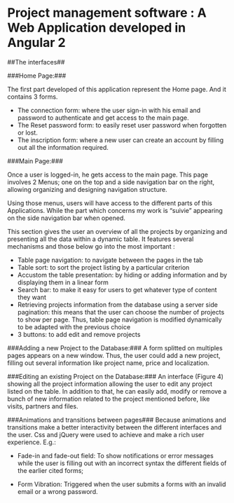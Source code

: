 # Project management software : A Web Application developed in Angular 2  #


##The interfaces##

###Home Page:###

The first part developed of this application represent the Home page. And it contains 3 forms.
  - The connection form: where the user sign-in with his email and password to
authenticate and get access to the main page.
  - The Reset password form: to easily reset user password when forgotten or lost.
  - The inscription form: where a new user can create an account by filling out all the
information required.




###Main Page:###

Once a user is logged-in, he gets access to the main page. This page involves 2 Menus; one on the top and a side navigation bar on the right, allowing organizing and designing navigation structure.

Using those menus, users will have access to the different parts of this Applications. While
the part which concerns my work is “suivie” appearing on the side navigation bar when
opened.

This section gives the user an overview of all the projects by organizing and presenting all the
data within a dynamic table. It features several mechanisms and those below go into the most important :
- Table page navigation: to navigate between the pages in the tab
- Table sort: to sort the project listing by a particular criterion
- Accustom the table presentation: by hiding or adding information and by displaying
them in a linear form
- Search bar: to make it easy for users to get whatever type of content they want
- Retrieving projects information from the database using a server side pagination: this
 means that the user can choose the number of projects to show per page. Thus, table page navigation is modified dynamically to be adapted with the previous choice
- 3 buttons: to add edit and remove projects





###Adding a new Project to the Database:###
A form splitted on multiples pages appears on a new window. Thus, the user could add a new
project, filling out several information like project name, price and localization.

###Editing an existing Project on the Database:###
An interface (Figure 4) showing all the project information allowing the user to edit any project listed on the table. In addition to that, he can easily add, modify or remove a bunch of new information related to the project mentioned before, like visits, partners and files.

###Animations and transitions between pages###
Because animations and transitions make a better interactivity between the different interfaces
and the user. Css and jQuery were used to achieve and make a rich user experience. E.g.:

- Fade-in and fade-out field: To show notifications or error messages while the user is
filling out with an incorrect syntax the different fields of the earlier cited forms;

- Form Vibration: Triggered when the user submits a forms with an invalid email or a
wrong password.

